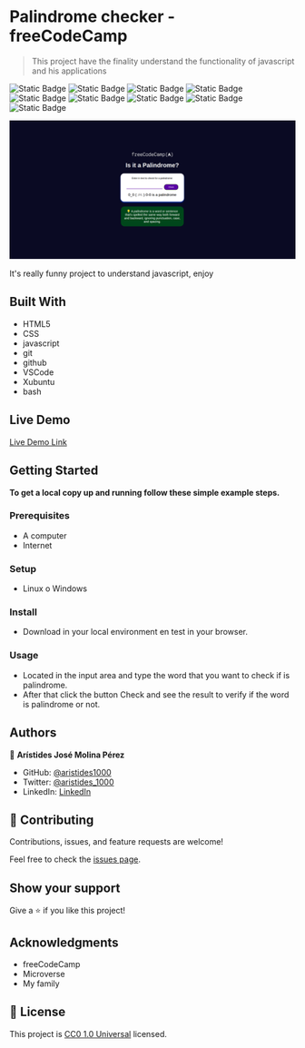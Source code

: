 # Palindrome checker - freeCodeCamp

> This project have the finality understand the functionality of javascript and his applications

![Static Badge](https://img.shields.io/badge/linux-FCC624?style=for-the-badge&logo=linux&logoColor=FCC624&logoSize=auto&labelColor=black) ![Static Badge](https://img.shields.io/badge/ubuntu-E95420?style=for-the-badge&logo=ubuntu&logoColor=E95420&logoSize=auto&labelColor=white) ![Static Badge](https://img.shields.io/badge/gnu%20bash-4EAA25?style=for-the-badge&logo=gnubash&logoColor=4EAA25&logoSize=auto&labelColor=white) ![Static Badge](https://img.shields.io/badge/git-F05032?style=for-the-badge&logo=git&logoColor=F05032&logoSize=auto&labelColor=white) ![Static Badge](https://img.shields.io/badge/github-181717?style=for-the-badge&logo=github&logoColor=181717&logoSize=auto&labelColor=white) ![Static Badge](https://img.shields.io/badge/visual%20studio%20code-007ACC?style=for-the-badge&logo=visualstudiocode&logoColor=007ACC&logoSize=auto&labelColor=white) ![Static Badge](https://img.shields.io/badge/html%205-E34F26?style=for-the-badge&logo=html5&logoColor=E34F26&logoSize=auto&labelColor=white) ![Static Badge](https://img.shields.io/badge/css%203-1572B6?style=for-the-badge&logo=css3&logoColor=1572B6&logoSize=auto&labelColor=white) ![Static Badge](https://img.shields.io/badge/javascript-F7DF1E?style=for-the-badge&logo=javascript&logoColor=F7DF1E&logoSize=auto&labelColor=black)

![screenshot](./app_screenshot-1.png)

It's really funny project to understand javascript, enjoy

## Built With

- HTML5
- CSS
- javascript
- git
- github
- VSCode
- Xubuntu
- bash

## Live Demo

[Live Demo Link](https://aristides1000.github.io/palindrome-checker-freecodecamp/)

## Getting Started

**To get a local copy up and running follow these simple example steps.**

### Prerequisites

- A computer
- Internet

### Setup

- Linux o Windows

### Install

- Download in your local environment en test in your browser.

### Usage

- Located in the input area and type the word that you want to check if is palindrome.
- After that click the button Check and see the result to verify if the word is palindrome or not.

## Authors

👤 **Arístides José Molina Pérez**

- GitHub: [@aristides1000](https://github.com/aristides1000)
- Twitter: [@aristides_1000](https://twitter.com/aristides_1000)
- LinkedIn: [LinkedIn](https://www.linkedin.com/in/aristides-molina/)

## 🤝 Contributing

Contributions, issues, and feature requests are welcome!

Feel free to check the [issues page](../../issues/).

## Show your support

Give a ⭐️ if you like this project!

## Acknowledgments

- freeCodeCamp
- Microverse
- My family

## 📝 License

This project is [CC0 1.0 Universal](LICENSE) licensed.
